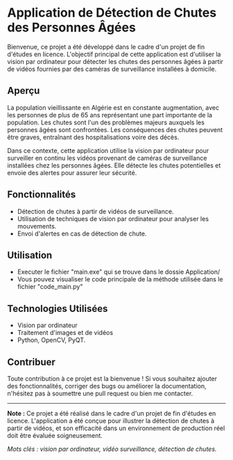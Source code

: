 # Application de Détection de Chutes des Personnes Âgées

Bienvenue, ce projet a été développé dans le cadre d'un projet de fin d'études en licence. L'objectif principal de cette application est d'utiliser la vision par ordinateur pour détecter les chutes des personnes âgées à partir de vidéos fournies par des caméras de surveillance installées à domicile.

## Aperçu

La population vieillissante en Algérie est en constante augmentation, avec les personnes de plus de 65 ans représentant une part importante de la population. Les chutes sont l'un des problèmes majeurs auxquels les personnes âgées sont confrontées. Les conséquences des chutes peuvent être graves, entraînant des hospitalisations voire des décès.

Dans ce contexte, cette application utilise la vision par ordinateur pour surveiller en continu les vidéos provenant de caméras de surveillance installées chez les personnes âgées. Elle détecte les chutes potentielles et envoie des alertes pour assurer leur sécurité.

## Fonctionnalités

- Détection de chutes à partir de vidéos de surveillance.
- Utilisation de techniques de vision par ordinateur pour analyser les mouvements.
- Envoi d'alertes en cas de détection de chute.


## Utilisation

- Executer le fichier "main.exe" qui se trouve dans le dossie Application/
- Vous pouvez visualiser le code principale de la méthode utilisée dans le fichier "code_main.py"

## Technologies Utilisées

- Vision par ordinateur
- Traitement d'images et de vidéos
- Python, OpenCV, PyQT.

## Contribuer

Toute contribution à ce projet est la bienvenue ! Si vous souhaitez ajouter des fonctionnalités, corriger des bugs ou améliorer la documentation, n'hésitez pas à soumettre une pull request ou bien me contacter.

---

**Note :** Ce projet a été réalisé dans le cadre d'un projet de fin d'études en licence. L'application a été conçue pour illustrer la détection de chutes à partir de vidéos, et son efficacité dans un environnement de production réel doit être évaluée soigneusement.

*Mots clés : vision par ordinateur, vidéo surveillance, détection de chutes.*

